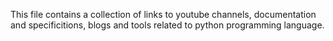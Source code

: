 This file contains a collection of links to youtube channels, documentation and specificitions, blogs and tools related to python programming language.
